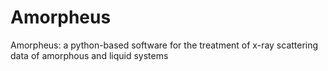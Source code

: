 # Amorpheus
Amorpheus: a python-based software for the treatment of x-ray scattering data of amorphous and liquid systems

